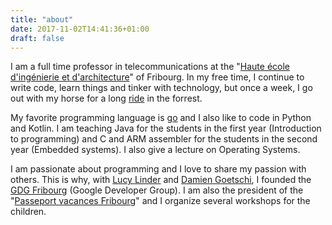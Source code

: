 ```yaml
---
title: "about"
date: 2017-11-02T14:41:36+01:00
draft: false
---
```


I am a full time professor in telecommunications at the "[Haute école d'ingénierie et d'architecture](https://www.heia-fr.ch/)" of Fribourg. In my free time, I continue to write code, learn things and tinker with technology, but once a week, I go out with my horse for a long [ride](https://www.facebook.com/centre.equestre.corminboeuf/) in the forrest.

My favorite programming language is [go](https://golang.org/) and I also like to code in Python and Kotlin. I am teaching Java for the students in the first year (Introduction to programming) and C and ARM assembler for the students in the second year (Embedded systems). I also give a lecture on Operating Systems.

I am passionate about programming and I love to share my passion with others. This is why, with [Lucy Linder](https://plus.google.com/+LucyLinder) and [Damien Goetschi](https://plus.google.com/+DamienGoetschi), I founded the [GDG Fribourg](https://gdgfribourg.ch) (Google Developer Group). I am also the president of the "[Passeport vacances Fribourg](https://www.pvfr.ch/)" and I organize several workshops for the children.